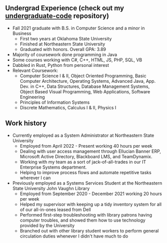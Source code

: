 ## Undergrad Experience (check out my [undergraduate-code](https://github.com/kadenscroggins/undergrad-code) repository)
* Fall 2021 graduate with B.S. in Computer Science and a minor in Business
  - First two years at Oklahoma State University
  - Finished at Northeastern State University
  - Graduated with honors. Overall GPA: 3.89
* Majority of coursework done programming in Java
* Some courses working with C#, C++, HTML, JS, PHP, SQL, VB
* Dabbled in Rust, Python from personal interest
* Relevant Coursework:
  - Computer Science I & II, Object Oriented Programming, Basic Computer Architecture, Operating Systems, Advanced Java, App. Dev. in C++, Data Structures, Database Management Systems, Object Based Visual Programming, Web Applications, Software Engineering
  - Principles of Information Systems
  - Discrete Mathematics, Calculus I & II, Physics I
## Work history
* Currently employed as a System Administrator at Northeastern State University
  - Employed from April 2022 - Present working 40 hours per week
  - Dealing with user access management through Ellucian Banner ERP, Microsoft Active Directory, Blackboard LMS, and TeamDynamix.
  - Working with my team as a sort of jack-of-all-trades in our IT Enterprise Systems department.
  - Helping to improve process flows and automate repetitive tasks wherever I can
* Previously employed as a Systems Services Student at the Northeastern State University John Vaughn Library
  - Employed from September 2020 - December 2021 working 20 hours per week
  - Helped my supervisor with keeping up a tidy inventory system for all of our all-in-ones leased from Dell
  - Performed first-step troubleshooting with library patrons having computer troubles, and showed them how to use technology provided by the University
  - Branched out with other library student workers to perform general circulation duties whenever I didn't have much to do

<!--
TODO:
* Add goals section
-->

